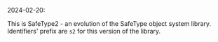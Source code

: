 2024-02-20:

This is SafeType2 - an evolution of the SafeType object system library.
Identifiers' prefix are `s2` for this version of the library.
